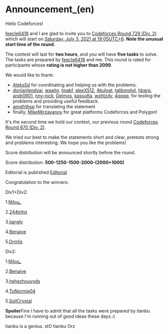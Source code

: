 # Announcement_(en)

Hello Codeforces! 

[feecIe6418](https://codeforces.com/profile/feecIe6418 "Grandmaster feecIe6418") and I are glad to invite you to [Codeforces Round 729 (Div. 2)](https://codeforces.com/contest/1542 "Codeforces Round 729 (Div. 2)") which will start on [Saturday, July 3, 2021 at 19:05UTC+6](https://codeforces.com/https://www.timeanddate.com/worldclock/fixedtime.html?day=3&month=7&year=2021&hour=16&min=5&sec=0&p1=166). **Note the unusual start time of the round.** 

The contest will last for **two hours**, and you will have **five tasks** to solve. The tasks are prepared by [feecIe6418](https://codeforces.com/profile/feecIe6418 "Grandmaster feecIe6418") and me. This round is rated for participants whose **rating is not higher than 2099**. 

We would like to thank: 

 * [Aleks5d](https://codeforces.com/profile/Aleks5d "Grandmaster Aleks5d") for coordinating and helping us with the problems.
* [dorijanlendvaj](https://codeforces.com/profile/dorijanlendvaj "International Grandmaster dorijanlendvaj"), [waaitg](https://codeforces.com/profile/waaitg "Master waaitg"), [Imakf](https://codeforces.com/profile/Imakf "Master Imakf"), [alexX512](https://codeforces.com/profile/alexX512 "Master alexX512"), [Akulyat](https://codeforces.com/profile/Akulyat "International Master Akulyat"), [talibmohd](https://codeforces.com/profile/talibmohd "Candidate Master talibmohd"), [hbarp](https://codeforces.com/profile/hbarp "Expert hbarp"), [andr0901](https://codeforces.com/profile/andr0901 "Grandmaster andr0901"), [nnv-nick](https://codeforces.com/profile/nnv-nick "Candidate Master nnv-nick"), [Delmos](https://codeforces.com/profile/Delmos "Expert Delmos"), [kassutta](https://codeforces.com/profile/kassutta "Specialist kassutta"), [wxhtzdy](https://codeforces.com/profile/wxhtzdy "Candidate Master wxhtzdy"), [4qqqq](https://codeforces.com/profile/4qqqq "Expert 4qqqq"), for testing the problems and providing useful feedback.
* [amgfrthsp](https://codeforces.com/profile/amgfrthsp "Expert amgfrthsp") for translating the statement
* finally, [MikeMirzayanov](https://codeforces.com/profile/MikeMirzayanov "Headquarters, MikeMirzayanov") for great platforms Codeforces and Polygon!

It's the second time we hold our contest, our previous round [Codeforces Round 670 (Div. 2)](https://codeforces.com/contest/1406 "Codeforces Round 670 (Div. 2)").

We tried our best to make the statements short and clear, pretests strong and problems interesting. We hope you like the problems!

Score distribution will be announced shortly before the round.

Score distribution: **500-1250-1500-2000-(2000+1000)**

Editorial is published [Editorial](Tutorial_(en).md)

Congratulation to the winners:

Div1+Div2:

1.[Nilou_](https://codeforces.com/profile/Nilou_ "Expert Nilou_")

2.[244mhq](https://codeforces.com/profile/244mhq "Legendary Grandmaster 244mhq")

3.[jiangly](https://codeforces.com/profile/jiangly "Legendary Grandmaster jiangly")

4.[Benaive](https://codeforces.com/profile/Benaive "Newbie Benaive")

5.[Ormlis](https://codeforces.com/profile/Ormlis "International Grandmaster Ormlis")

Div2:

1.[Nilou_](https://codeforces.com/profile/Nilou_ "Expert Nilou_")

2.[Benaive](https://codeforces.com/profile/Benaive "Newbie Benaive")

3.[hehezhouyyds](https://codeforces.com/profile/hehezhouyyds "Newbie hehezhouyyds")

4.[TuNormie04](https://codeforces.com/profile/TuNormie04 "Master TuNormie04")

5.[SoilCrystal](https://codeforces.com/profile/SoilCrystal "Candidate Master SoilCrystal")

 **Spoiler**Fine I have to admit that all the tasks were prepared by tianbu because I'm running out of good ideas these days.:(

tianbu is a genius. stO tianbu Orz

